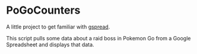 # PoGoCounters
A little project to get familiar with [gspread](https://github.com/burnash/gspread).

This script pulls some data about a raid boss in Pokemon Go from a Google Spreadsheet and displays that data.
